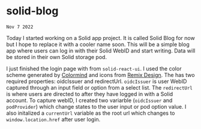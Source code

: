 # solid-blog

`Nov 7 2022`

Today I started working on a Solid app project. It is called Solid Blog for now but I hope to replace it with a cooler name soon. This will be a simple blog app where users can log in with their Solid WebID and start writing. Data will be stored in their own Solid storage pod. 

I just finished the login page with <LoginButton /> from `solid-react-ui`. I used the color scheme generated by [Colormind](http://colormind.io/) and icons from [Remix Design](https://github.com/Remix-Design/remixicon#usage). The <LoginButton> has two required properties: oidcIssuer and redirectUrl. `oidcIssuer` is user WebID captured through an input field or option from a select list. The `redirectUrl` is where users are directed to after they have logged in with a Solid account. To capture webID, I created two variarble (`oidcIssuer` and `podProvider`) which change states to the user input or pod option value. I also initalized a `currentUrl` variable as the root url which changes to `window.location.href` after user login. 
